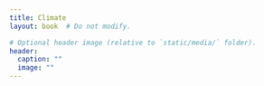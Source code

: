 ```yaml
---
title: Climate
layout: book  # Do not modify.

# Optional header image (relative to `static/media/` folder).
header:
  caption: ""
  image: ""
---
```

